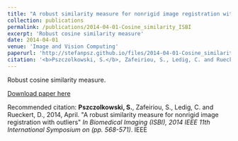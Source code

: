 ```yaml
---
title: "A robust similarity measure for nonrigid image registration with outliers"
collection: publications
permalink: /publications/2014-04-01-Cosine_similarity_ISBI
excerpt: 'Robust cosine similarity measure'
date: 2014-04-01
venue: 'Image and Vision Computing'
paperurl: 'http://stefanpsz.github.io/files/2014-04-01-Cosine_similarity_ISBI.pdf'
citation: '<b>Pszczolkowski, S.</b>, Zafeiriou, S., Ledig, C. and Rueckert, D., 2014, April. &quot;A robust similarity measure for nonrigid image registration with outliers&quot; <i>In Biomedical Imaging (ISBI), 2014 IEEE 11th International Symposium on (pp. 568-571)</i>. IEEE'
---
```

Robust cosine similarity measure.

[Download paper here](http://stefanpsz.github.io/files/2014-04-01-Cosine_similarity_ISBI.pdf)

Recommended citation: <b>Pszczolkowski, S.</b>, Zafeiriou, S., Ledig, C. and Rueckert, D., 2014, April. "A robust similarity measure for nonrigid image registration with outliers" <i>In Biomedical Imaging (ISBI), 2014 IEEE 11th International Symposium on (pp. 568-571)</i>. IEEE